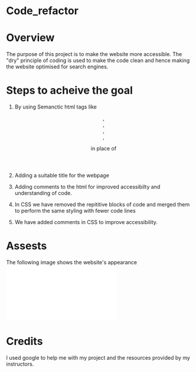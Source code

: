 # Code_refactor 


# Overview

The purpose of this project is to  make the website more accessible. The "dry" principle of coding is used
to make the code clean and hence making the website optimised for search engines.

# Steps to acheive the goal

1. By using Semanctic html tags like <header>, <footer>, <section>, <aside> ,<figure> in place of <div>

2. Adding a suitable title for the webpage

3. Adding comments to the html for improved accessibilty and understanding of code.

4. In CSS we have removed the repititive blocks of code and merged them to perform the same styling with fewer code lines

5. We have added comments in CSS to improve accessibility.

# Assests
The following image shows the website's appearance ![Horiseon homepage](file:///C:/Users/srila/OneDrive/Desktop/homework_bootcmap/code_refactor_week1hw/index.html)

# Credits
I used google to help me with my project and the resources provided by my instructors.